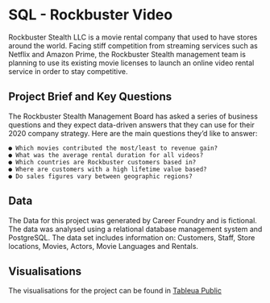 # SQL - Rockbuster Video

Rockbuster Stealth LLC is a movie rental company that used to have stores around the
world. Facing stiff competition from streaming services such as Netflix and Amazon Prime,
the Rockbuster Stealth management team is planning to use its existing movie licenses to
launch an online video rental service in order to stay competitive.

## Project Brief and Key Questions

The Rockbuster Stealth Management Board has asked a series of business questions and
they expect data-driven answers that they can use for their 2020 company strategy. Here are
the main questions they’d like to answer:
```
● Which movies contributed the most/least to revenue gain?
● What was the average rental duration for all videos?
● Which countries are Rockbuster customers based in?
● Where are customers with a high lifetime value based?
● Do sales figures vary between geographic regions?
```

## Data 

The Data for this project was generated by Career Foundry and is fictional. 
The data was analysed using a relational database management system and PostgreSQL. 
The data set includes information on: Customers, Staff, Store locations, Movies, Actors, Movie Languages and Rentals.

## Visualisations

The visualisations for the project can be found in [Tableua Public](https://public.tableau.com/app/profile/graham.field/viz/Task3_10_17074208029170/Story1?publish=yes)
